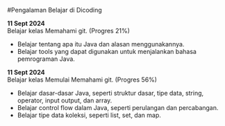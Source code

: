 #Pengalaman Belajar di Dicoding

**11 Sept 2024**<br>
Belajar kelas Memahami git. (Progres 21%)
* Belajar tentang apa itu Java dan alasan menggunakannya.
* Belajar tools yang dapat digunakan untuk menjalankan bahasa pemrograman Java.

**11 Sept 2024**<br>
Belajar kelas Memulai Memahami git. (Progres 56%)
* Belajar dasar-dasar Java, seperti struktur dasar, tipe data, string, operator, input output, dan array.
* Belajar control flow dalam Java, seperti perulangan dan percabangan.
* Belajar tipe data koleksi, seperti list, set, dan map.
